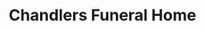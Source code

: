 ---
title: "Chandlers Funeral Home"
url: /sarasota/chandlers-funeral-home/
shop: funeral directors
---